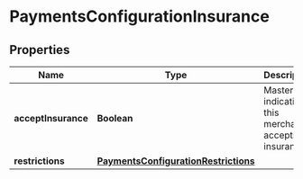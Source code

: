 
# PaymentsConfigurationInsurance

## Properties
Name | Type | Description | Notes
------------ | ------------- | ------------- | -------------
**acceptInsurance** | **Boolean** | Master flag indicating this merchant accepts insurance |  [optional]
**restrictions** | [**PaymentsConfigurationRestrictions**](PaymentsConfigurationRestrictions.md) |  |  [optional]



